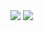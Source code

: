 <img src="https://images2.imgbox.com/af/85/FsqtMEib_o.png">
<img src="https://images2.imgbox.com/33/60/6CJnFjVo_o.png">
